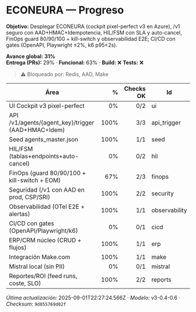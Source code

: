 # ECONEURA — Progreso

**Objetivo:** Desplegar ECONEURA (cockpit pixel-perfect v3 en Azure), /v1 seguro con AAD+HMAC+Idempotencia, HIL/FSM con SLA y auto-cancel, FinOps guard 80/90/100 + kill-switch y observabilidad E2E; CI/CD con gates (OpenAPI, Playwright ≤2%, k6 p95<2s).


**Avance global:** **31%**  
**Entrega (PRs):** 29%  ·  **Funcional:** 63%  ·  **Build:** ❌  **Tests:** ❌

> ⚠️ Bloqueado por: Redis, AAD, Make

| Área | % | Checks OK | Id |
|---|---:|---:|---|
| UI Cockpit v3 pixel-perfect | 0% | 0/2 | ui |
| API /v1/agents/{agent_key}/trigger (AAD+HMAC+Idem) | 100% | 3/3 | api_trigger |
| Seed agents_master.json | 100% | 1/1 | seed |
| HIL/FSM (tablas+endpoints+auto-cancel) | 0% | 0/2 | hil |
| FinOps (guard 80/90/100 + kill-switch + EOM) | 67% | 2/3 | finops |
| Seguridad (/v1 con AAD en prod, CSP/SRI) | 100% | 2/2 | security |
| Observabilidad (OTel E2E + alertas) | 100% | 1/1 | observability |
| CI/CD con gates (OpenAPI/Playwright/k6) | 0% | 0/1 | cicd |
| ERP/CRM núcleo (CRUD + flujos) | 100% | 1/1 | erp |
| Integración Make.com | 100% | 1/1 | make |
| Mistral local (sin PII) | 0% | 0/1 | mistral |
| Reportes/ROI (feed runs, coste, SLO) | 100% | 2/2 | reports |

_Última actualización:_ 2025-09-01T22:27:24.566Z · _Modelo:_ v3-0.4-0.6 · _Checksum:_ `9d855769d02f` 
